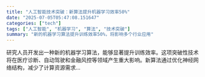 ```yaml
---
title: "人工智能技术突破：新算法提升机器学习效率50%"
date: "2025-07-05T05:47:08.151647"
categories: ["tech"]
tags: ["人工智能", "机器学习", "算法", "技术突破"]
summary: "新的机器学习算法提升训练效率50%，将影响多个行业应用"
---
```


研究人员开发出一种新的机器学习算法，能够显著提升训练效率。这项突破性技术将在医疗诊断、自动驾驶和金融风控等领域产生重大影响。新算法通过优化神经网络结构，减少了计算资源需求...
